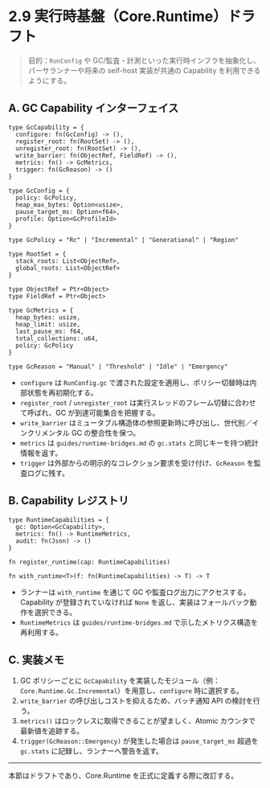 # 2.9 実行時基盤（Core.Runtime）ドラフト

> 目的：`RunConfig` や GC/監査・計測といった実行時インフラを抽象化し、パーサランナーや将来の self-host 実装が共通の Capability を利用できるようにする。

## A. GC Capability インターフェイス

```reml
type GcCapability = {
  configure: fn(GcConfig) -> (),
  register_root: fn(RootSet) -> (),
  unregister_root: fn(RootSet) -> (),
  write_barrier: fn(ObjectRef, FieldRef) -> (),
  metrics: fn() -> GcMetrics,
  trigger: fn(GcReason) -> ()
}

type GcConfig = {
  policy: GcPolicy,
  heap_max_bytes: Option<usize>,
  pause_target_ms: Option<f64>,
  profile: Option<GcProfileId>
}

type GcPolicy = "Rc" | "Incremental" | "Generational" | "Region"

type RootSet = {
  stack_roots: List<ObjectRef>,
  global_roots: List<ObjectRef>
}

type ObjectRef = Ptr<Object>
type FieldRef = Ptr<Object>

type GcMetrics = {
  heap_bytes: usize,
  heap_limit: usize,
  last_pause_ms: f64,
  total_collections: u64,
  policy: GcPolicy
}

type GcReason = "Manual" | "Threshold" | "Idle" | "Emergency"
```

- `configure` は `RunConfig.gc` で渡された設定を適用し、ポリシー切替時は内部状態を再初期化する。
- `register_root` / `unregister_root` は実行スレッドのフレーム切替に合わせて呼ばれ、GC が到達可能集合を把握する。
- `write_barrier` はミュータブル構造体の参照更新時に呼び出し、世代別／インクリメンタル GC の整合性を保つ。
- `metrics` は `guides/runtime-bridges.md` の `gc.stats` と同じキーを持つ統計情報を返す。
- `trigger` は外部からの明示的なコレクション要求を受け付け、`GcReason` を監査ログに残す。

## B. Capability レジストリ

```reml
type RuntimeCapabilities = {
  gc: Option<GcCapability>,
  metrics: fn() -> RuntimeMetrics,
  audit: fn(Json) -> ()
}

fn register_runtime(cap: RuntimeCapabilities)

fn with_runtime<T>(f: fn(RuntimeCapabilities) -> T) -> T
```

- ランナーは `with_runtime` を通じて GC や監査ログ出力にアクセスする。Capability が登録されていなければ `None` を返し、実装はフォールバック動作を選択できる。
- `RuntimeMetrics` は `guides/runtime-bridges.md` で示したメトリクス構造を再利用する。

## C. 実装メモ

1. GC ポリシーごとに `GcCapability` を実装したモジュール（例：`Core.Runtime.Gc.Incremental`）を用意し、`configure` 時に選択する。
2. `write_barrier` の呼び出しコストを抑えるため、バッチ通知 API の検討を行う。
3. `metrics()` はロックレスに取得できることが望ましく、Atomic カウンタで最新値を追跡する。
4. `trigger(GcReason::Emergency)` が発生した場合は `pause_target_ms` 超過を `gc.stats` に記録し、ランナーへ警告を返す。

---

本節はドラフトであり、Core.Runtime を正式に定義する際に改訂する。
